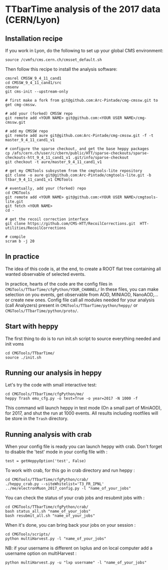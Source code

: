 # TTbarTime analysis of the 2017 data (CERN/Lyon)

## Installation recipe

If you work in Lyon, do the following to set up your global CMS environment:
```
source /cvmfs/cms.cern.ch/cmsset_default.sh
```

Then follow this recipe to install the analysis software: 

```
cmsrel CMSSW_9_4_11_cand1
cd CMSSW_9_4_11_cand1/src
cmsenv
git cms-init --upstream-only

# first make a fork from git@github.com:Arc-Pintade/cmg-cmssw.git to get cmg-cmssw.

# add your (forked) CMSSW repo
git remote add <YOUR NAME> git@github.com:<YOUR USER NAME>/cmg-cmssw.git

# add my CMSSW repo
git remote add aure git@github.com:Arc-Pintade/cmg-cmssw.git -f -t master_9_4_11_cand1_v1

# configure the sparse checkout, and get the base heppy packages
cp /afs/cern.ch/user/c/cbern/public/HTT/sparse-checkouts/sparse-checkouts-htt_9_4_11_cand1_v1 .git/info/sparse-checkout
git checkout -t aure/master_9_4_11_cand1_v1

# get my CMGTools subsystem from the cmgtools-lite repository
git clone -o aure git@github.com:Arc-Pintade/cmgtools-lite.git -b ttbar_9_4_11_cand1_v1 CMGTools

# eventually, add your (forked) repo
cd CMGTools
git remote add <YOUR NAME> git@github.com:<YOUR USER NAME>/cmgtools-lite.git
git fetch <YOUR NAME>
cd -

# get the recoil correction interface
git clone https://github.com/CMS-HTT/RecoilCorrections.git  HTT-utilities/RecoilCorrections 

# compile
scram b -j 20
```

## In practice

The idea of this code is, at the end, to create a ROOT flat tree containing all wanted observable of selected events.

In practice, hearts of the code are the config files in `CMGTools/TTbarTime/cfgPython/YOUR_CHANNEL/`
In these files, you can make selection on you events, get observable from AOD, MINIAOD, NanoAOD,... or create new ones.
Config file call all modules needed for your analysis (call Analyzers) present in `CMGTools/TTbarTime/python/heppy/` or `CMGTools/TTbarTime/python/proto/`.

## Start with heppy

The first thing to do is to run init.sh script to source everything needed and init voms

```
cd CMGTools/TTbarTime/
source ./init.sh 
```

## Running our analysis in heppy

Let's try the code with small interactive test: 

```
cd CMGTools/TTbarTime/cfgPython/me/
heppy Trash emu_cfg.py -o test=True -o year=2017 -N 1000 -f
```
This command will launch heppy in test mode (On a small part of MiniAOD), for 2017, and shut the run at 1000 events. 
All results including rootfiles will be store in the `Trash` directory.


## Running analysis with crab
When your config file is ready you can launch heppy with crab. 
Don't forget to disable the 'test' mode in your config file with :
```
test = getHeppyOption('test', False)
```
To work with crab, for this go in crab directory and run heppy :
```
cd CMGTools/TTbarTime/cfgPython/crab/
./heppy_crab.py --siteWhitelist='T3_FR_IPNL' ../me/electronMuon_2017_config.py -l "name_of_your_jobs" 
```
You can check the status of your crab jobs and resubmit jobs with :
```
cd CMGTools/TTbarTime/cfgPython/crab/
bash status_all.sh "name_of_your_jobs"
bash resubmit_all.sh "name_of_your_jobs"
```
When it's done, you can bring back your jobs on your session : 
```
cd CMGTools/scripts/
python multiHarvest.py -l "name_of_your_jobs"
```
NB: if your username is different on lxplus and on local computer add a username option on multiHarvest : 
```
python multiHarvest.py -u "lxp username" -l "name_of_your_jobs"
```
